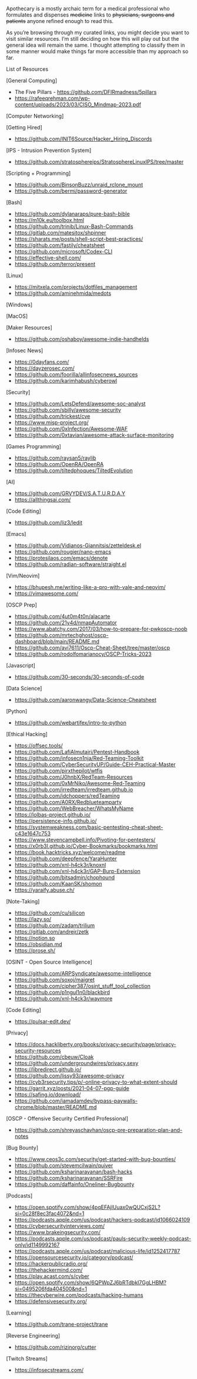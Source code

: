 Apothecary is a mostly archaic term for a medical professional who formulates and dispenses ~~medicine~~ links to ~~physicians, surgeons and patients~~ anyone refined enough to read this.

As you’re browsing through my curated links, you might decide you want to visit similar resources. I’m still deciding on how this will play out but the general idea will remain the same. I thought attempting to classify them in some manner would make things far more accessible than my approach so far.

List of Resources

[General Computing]
- The Five Pillars - https://github.com/DFIRmadness/5pillars
- https://rafeeqrehman.com/wp-content/uploads/2023/03/CISO_Mindmap-2023.pdf

[Computer Networking]

[Getting Hired]
- https://github.com/INIT6Source/Hacker_Hiring_Discords

[IPS - Intrusion Prevention System]
- https://github.com/stratosphereips/StratosphereLinuxIPS/tree/master

[Scripting + Programming]
- https://github.com/BinsonBuzz/unraid_rclone_mount
- https://github.com/bermi/password-generator

[Bash]
- https://github.com/dylanaraps/pure-bash-bible
- https://m10k.eu/toolbox.html
- https://github.com/trinib/Linux-Bash-Commands
- https://gitlab.com/matesitox/shpinner
- https://sharats.me/posts/shell-script-best-practices/
- https://github.com/fastily/cheatsheet
- https://github.com/microsoft/Codex-CLI
- https://effective-shell.com/
- https://github.com/terror/present

[Linux]
- https://mitxela.com/projects/dotfiles_management
- https://github.com/aminehmida/medots

[Windows]

[MacOS]

[Maker Resources]
- https://github.com/oshaboy/awesome-indie-handhelds

[Infosec News]
- https://0dayfans.com/
- https://dayzerosec.com/
- https://github.com/foorilla/allinfosecnews_sources
- https://github.com/karimhabush/cyberowl

[Security]
- https://github.com/LetsDefend/awesome-soc-analyst
- https://github.com/sbilly/awesome-security
- https://github.com/trickest/cve
- https://www.misp-project.org/
- https://github.com/0xInfection/Awesome-WAF
- https://github.com/0xtavian/awesome-attack-surface-monitoring


[Games Programming]
- https://github.com/raysan5/raylib
- https://github.com/OpenRA/OpenRA
- https://github.com/tiltedphoques/TiltedEvolution

[AI]
- https://github.com/GRVYDEV/S.A.T.U.R.D.A.Y
- https://allthingsai.com/

[Code Editing]
- https://github.com/liz3/ledit

[Emacs]
- https://github.com/Vidianos-Giannitsis/zetteldesk.el
- https://github.com/rougier/nano-emacs
- https://protesilaos.com/emacs/denote
- https://github.com/radian-software/straight.el

[Vim/Neovim]
- https://bhupesh.me/writing-like-a-pro-with-vale-and-neovim/
- https://vimawesome.com/

[OSCP Prep]
- https://github.com/4ut0m4t0n/alacarte
- https://github.com/21y4d/nmapAutomator
- https://www.abatchy.com/2017/03/how-to-prepare-for-pwkoscp-noob
- https://github.com/mrtechghost/oscp-dashboard/blob/main/README.md
- https://github.com/avi7611/Oscp-Cheat-Sheet/tree/master/oscp
- https://github.com/rodolfomarianocy/OSCP-Tricks-2023

[Javascript]
- https://github.com/30-seconds/30-seconds-of-code

[Data Science]
- https://github.com/aaronwangy/Data-Science-Cheatsheet

[Python]
- https://github.com/webartifex/intro-to-python

[Ethical Hacking]
- https://offsec.tools/
- https://github.com/LafiAlmutairi/Pentest-Handbook
- https://github.com/infosecn1nja/Red-Teaming-Toolkit
- https://github.com/CyberSecurityUP/Guide-CEH-Practical-Master
- https://github.com/pirxthepilot/wtfis
- https://github.com/J0hnbX/RedTeam-Resources
- https://github.com/0xMrNiko/Awesome-Red-Teaming
- https://github.com/irredteam/irredteam.github.io
- https://github.com/idchoppers/redTeaming
- https://github.com/A0RX/Redblueteamparty
- https://github.com/WebBreacher/WhatsMyName
- https://lolbas-project.github.io/
- https://persistence-info.github.io/
- https://systemweakness.com/basic-pentesting-cheat-sheet-c43e1647c753
- https://www.stevencampbell.info/Pivoting-for-pentesters/
- https://x0rb3l.github.io/Cyber-Bookmarks/bookmarks.html
- https://book.hacktricks.xyz/welcome/readme
- https://github.com/deepfence/YaraHunter
- https://github.com/xnl-h4ck3r/knoxnl
- https://github.com/xnl-h4ck3r/GAP-Burp-Extension
- https://github.com/bitsadmin/chophound
- https://github.com/KaanSK/shomon
- https://yaraify.abuse.ch/

[Note-Taking]
- https://github.com/cu/silicon
- https://lazy.so/
- https://github.com/zadam/trilium
- https://gitlab.com/andrejr/zetk
- https://notion.so
- https://obsidian.md
- https://prose.sh/

[OSINT - Open Source Intelligence]
- https://github.com/ARPSyndicate/awesome-intelligence
- https://github.com/soxoj/maigret
- https://github.com/cipher387/osint_stuff_tool_collection
- https://github.com/p1ngul1n0/blackbird
- https://github.com/xnl-h4ck3r/waymore

[Code Editing]
- https://pulsar-edit.dev/

[Privacy]
- https://docs.hackliberty.org/books/privacy-security/page/privacy-security-resources
- https://github.com/cbeuw/Cloak
- https://github.com/undergroundwires/privacy.sexy
- https://libredirect.github.io/
- https://github.com/lissy93/awesome-privacy
- https://cyb3rsecurity.tips/p/-online-privacy-to-what-extent-should
- https://garrit.xyz/posts/2021-04-07-pgp-guide
- https://safing.io/download/
- https://github.com/iamadamdev/bypass-paywalls-chrome/blob/master/README.md

[OSCP - Offensive Security Certified Professional]
- https://github.com/shreyaschavhan/oscp-pre-preparation-plan-and-notes

[Bug Bounty]
- https://www.ceos3c.com/security/get-started-with-bug-bounties/
- https://github.com/stevemcilwain/quiver
- https://github.com/ksharinarayanan/bash-hacks
- https://github.com/ksharinarayanan/SSRFire
- https://github.com/daffainfo/Oneliner-Bugbounty

[Podcasts]
- https://open.spotify.com/show/4pqEFAjIUuax0wQUCxjS2L?si=0c28f8ec3fac4072&nd=1
- https://podcasts.apple.com/us/podcast/hackers-podcast/id1066024109
- https://cybersecurityinterviews.com/
- https://www.brakeingsecurity.com/
- https://podcasts.apple.com/us/podcast/pauls-security-weekly-podcast-only/id1149992167
- https://podcasts.apple.com/us/podcast/malicious-life/id1252417787
- https://opensourcesecurity.io/category/podcast/
- https://hackerpublicradio.org/
- https://thehackermind.com/
- https://play.acast.com/s/cyber
- https://open.spotify.com/show/6QPWpZJ6bRTdbkI7GgLHBM?si=0495206fda404500&nd=1
- https://thecyberwire.com/podcasts/hacking-humans
- https://defensivesecurity.org/

[Learning]
- https://github.com/trane-project/trane

[Reverse Engineering]
- https://github.com/rizinorg/cutter

[Twitch Streams]
- https://infosecstreams.com/
